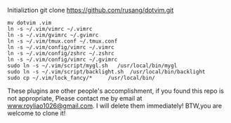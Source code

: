 Initializtion
    git clone https://github.com/rusang/dotvim.git

    mv dotvim .vim
    ln -s ~/.vim/vimrc ~/.vimrc
    ln -s ~/.vim/gvimrc ~/.gvimrc
    ln -s ~/.vim/tmux.conf ~/.tmux.conf
    ln -s ~/.vim/config/vimrc ~/.vimrc
    ln -s ~/.vim/config/zshrc ~/.zshrc
    ln -s ~/.vim/config/vimrc ~/.gvimrc
    sudo ln -s ~/.vim/script/mygl.sh   /usr/local/bin/mygl
    sudo ln -s ~/.vim/script/backlight.sh  /usr/local/bin/backlight
    sudo cp ~/.vim/lock_fancy/*     /usr/local/bin/
These plugins are other people's accomplishment, if you found this repo is not appropriate, Please contact me by email at www.royliao1026@gmail.com. I will delete them immediately! BTW,you are welcome to clone it!
